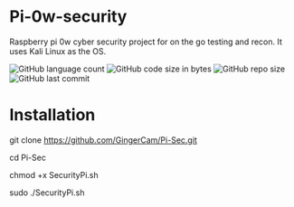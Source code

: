 # Pi-0w-security

Raspberry pi 0w cyber security project for on the go testing and recon. It uses Kali Linux as the OS.

![GitHub language count](https://img.shields.io/github/languages/count/GingerCam/Pi-Sec)
![GitHub code size in bytes](https://img.shields.io/github/languages/code-size/GingerCam/Pi-Sec)
![GitHub repo size](https://img.shields.io/github/repo-size/GingerCam/Pi-Sec)
![GitHub last commit](https://img.shields.io/github/last-commit/GingerCam/Pi-Sec)

# Installation

git clone https://github.com/GingerCam/Pi-Sec.git

cd Pi-Sec

chmod +x SecurityPi.sh

sudo ./SecurityPi.sh
